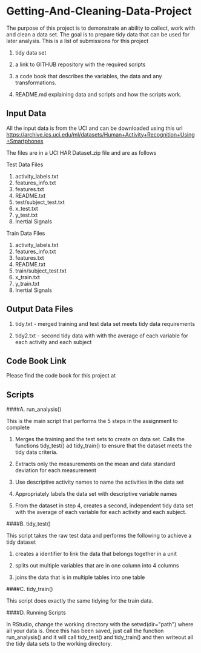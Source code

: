 # Getting-And-Cleaning-Data-Project

The purpose of this project is to demonstrate an ability to collect, work with and clean a data set.  The goal is to prepare tidy data that can be used for later analysis.  This is a list of submissions for this project

1. tidy data set

2. a link to GITHUB repository with the required scripts

3. a code book that describes the variables, the data and any transformations. 

4. README.md explaining data and scripts and how the scripts work.

## Input Data

All the input data is from the UCI and can be downloaded using this url https://archive.ics.uci.edu/ml/datasets/Human+Activity+Recognition+Using+Smartphones

The files are in a UCI HAR Dataset.zip file and are as follows

Test Data Files

1.  activity_labels.txt
2.  features_info.txt
3.  features.txt
4.  README.txt
5.  test/subject_test.txt
6.  x_test.txt
7.  y_test.txt
8.  Inertial Signals

Train Data Files

1.  activity_labels.txt
2.  features_info.txt
3.  features.txt
4.  README.txt
5.  train/subject_test.txt
6.  x_train.txt
7.  y_train.txt
8.  Inertial Signals


## Output Data Files

1.  tidy.txt - merged training and test data set meets tidy data requirements

2.  tidy2.txt - second tidy data with with the average of each variable for each activity and each subject

## Code Book Link

Please find the code book for this project at 


## Scripts

####A. run_analysis()

This is the main script that performs the 5 steps in the assignment to complete

1. Merges the training and the test sets to create on data set.  Calls the functions tidy_test() ad tidy_train() to ensure that the dataset meets the tidy data criteria.

2. Extracts only the measurements on the mean and data standard deviation for each measurement

3. Use descriptive activity names to name the activities in the data set

4. Appropriately labels the data set with descriptive variable names

5. From the dataset in step 4, creates a second, independent tidy data set with the average of each variable for each activity and each subject.

####B. tidy_test()

This script takes the raw test data and performs the following to achieve a tidy dataset

1. creates a identifier to link the data that belongs together in a unit

2. splits out multiple variables that are in one column into 4 columns

3. joins the data that is in multiple tables into one table

####C. tidy_train()

This script does exactly the same tidying for the train data.

####D. Running Scripts

In RStudio, change the working directory with the setwd(dir="path") where all your data is.  Once this has been saved, just call the function run_analysis() and it will call tidy_test() and tidy_train() and then writeout all the tidy data sets to the working directory.


